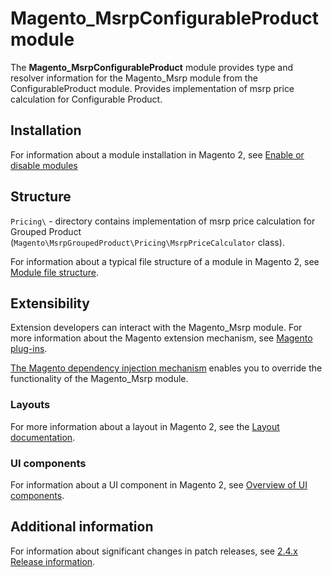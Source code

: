 # Magento_MsrpConfigurableProduct module

The **Magento_MsrpConfigurableProduct** module provides type and resolver information for the Magento_Msrp module from the ConfigurableProduct module.
Provides implementation of msrp price calculation for Configurable Product.

## Installation

For information about a module installation in Magento 2, see [Enable or disable modules](https://experienceleague.adobe.com/docs/commerce-operations/installation-guide/tutorials/manage-modules.html)

## Structure

`Pricing\` - directory contains implementation of msrp price calculation
for Grouped Product (`Magento\MsrpGroupedProduct\Pricing\MsrpPriceCalculator` class).

For information about a typical file structure of a module in Magento 2,
 see [Module file structure](https://developer.adobe.com/commerce/php/development/build/component-file-structure/#module-file-structure).

## Extensibility

 Extension developers can interact with the Magento_Msrp module. For more information about the Magento extension mechanism, see [Magento plug-ins](https://developer.adobe.com/commerce/php/development/components/plugins/).

[The Magento dependency injection mechanism](https://developer.adobe.com/commerce/php/development/components/dependency-injection/) enables you to override the functionality of the Magento_Msrp module.

### Layouts

For more information about a layout in Magento 2, see the [Layout documentation](https://developer.adobe.com/commerce/frontend-core/guide/layouts/).

### UI components

For information about a UI component in Magento 2, see [Overview of UI components](https://developer.adobe.com/commerce/frontend-core/ui-components/).

## Additional information

For information about significant changes in patch releases, see [2.4.x Release information](https://experienceleague.adobe.com/docs/commerce-operations/release/notes/overview.html).
